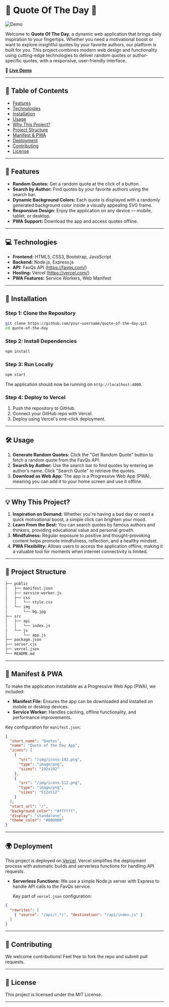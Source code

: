 
# 🌟 Quote Of The Day 🌟

![Demo](https://media.giphy.com/media/l0MYEqEzwMWFCg8rm/giphy.gif/)

Welcome to **Quote Of The Day**, a dynamic web application that brings daily inspiration to your fingertips. Whether you need a motivational boost or want to explore insightful quotes by your favorite authors, our platform is built for you. This project combines modern web design and functionality using cutting-edge technologies to deliver random quotes or author-specific quotes, with a responsive, user-friendly interface.

🔗 **[Live Demo](https://quote-of-the-day-webapp.vercel.app/)** 

---

## 📝 Table of Contents

- [Features](#features)
- [Technologies](#technologies)
- [Installation](#installation)
- [Usage](#usage)
- [Why This Project?](#why-this-project)
- [Project Structure](#project-structure)
- [Manifest & PWA](#manifest--pwa)
- [Deployment](#deployment)
- [Contributing](#contributing)
- [License](#license)

---

## 🎯 Features

- **Random Quotes:** Get a random quote at the click of a button.
- **Search by Author:** Find quotes by your favorite authors using the search bar.
- **Dynamic Background Colors:** Each quote is displayed with a randomly generated background color inside a visually appealing SVG frame.
- **Responsive Design:** Enjoy the application on any device — mobile, tablet, or desktop.
- **PWA Support:** Download the app and access quotes offline.
  
---

## 💻 Technologies

- **Frontend:** HTML5, CSS3, Bootstrap, JavaScript
- **Backend:** Node.js, Express.js
- **API:** FavQs API (https://favqs.com/)
- **Hosting:** Vercel (https://vercel.com/)
- **PWA Features:** Service Workers, Web Manifest

---

## 🚀 Installation

### Step 1: Clone the Repository

```bash
git clone https://github.com/your-username/quote-of-the-day.git
cd quote-of-the-day
```

### Step 2: Install Dependencies

```bash
npm install
```

### Step 3: Run Locally

```bash
npm start
```

The application should now be running on `http://localhost:4000`.

### Step 4: Deploy to Vercel

1. Push the repository to GitHub.
2. Connect your GitHub repo with Vercel.
3. Deploy using Vercel's one-click deployment.

---

## 🛠 Usage

1. **Generate Random Quotes:** Click the "Get Random Quote" button to fetch a random quote from the FavQs API.
2. **Search by Author:** Use the search bar to find quotes by entering an author’s name. Click "Search Quote" to retrieve the quotes.
3. **Download as Web App:** The app is a Progressive Web App (PWA), meaning you can add it to your home screen and use it offline.

---

## 💡 Why This Project?

1. **Inspiration on Demand:** Whether you're having a bad day or need a quick motivational boost, a simple click can brighten your mood.
2. **Learn From the Best:** You can search quotes by famous authors and thinkers, providing educational value and personal growth.
3. **Mindfulness:** Regular exposure to positive and thought-provoking content helps promote mindfulness, reflection, and a healthy mindset.
4. **PWA Flexibility:** Allows users to access the application offline, making it a valuable tool for moments when internet connectivity is limited.

---

## 📂 Project Structure

```bash
├── public
│   ├── manifest.json
│   ├── service-worker.js
│   ├── css
│   │   └── style.css
│   └── img
│       └── bg.jpg
├── src
│   ├── api
│   │   └── index.js
│   └── js
│       └── app.js
├── package.json
├── server.cjs
├── vercel.json
└── README.md
```

---

## 📱 Manifest & PWA

To make the application installable as a Progressive Web App (PWA), we included:

- **Manifest File:** Ensures the app can be downloaded and installed on mobile or desktop devices.
- **Service Worker:** Handles caching, offline functionality, and performance improvements.

Key configuration for `manifest.json`:

```json
{
  "short_name": "Quotes",
  "name": "Quote of the Day App",
  "icons": [
    {
      "src": "/img/icons-192.png",
      "type": "image/png",
      "sizes": "192x192"
    },
    {
      "src": "/img/icons-512.png",
      "type": "image/png",
      "sizes": "512x512"
    }
  ],
  "start_url": "/",
  "background_color": "#ffffff",
  "display": "standalone",
  "theme_color": "#000000"
}
```

---

## 🌍 Deployment

This project is deployed on [Vercel](https://vercel.com/). Vercel simplifies the deployment process with automatic builds and serverless functions for handling API requests.

- **Serverless Functions:** We use a simple Node.js server with Express to handle API calls to the FavQs service.
  
  Key part of `vercel.json` configuration:

```json
{
  "rewrites": [
    { "source": "/api/(.*)", "destination": "/api/index.js" }
  ]
}
```

---

## 🤝 Contributing

We welcome contributions! Feel free to fork the repo and submit pull requests.

---

## 📜 License

This project is licensed under the MIT License.

---
